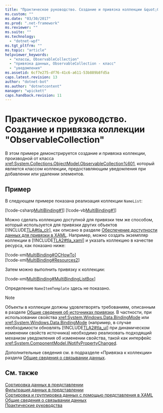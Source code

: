```yaml
---
title: "Практическое руководство. Создание и привязка коллекции &quot;ObservableCollection&quot; | Microsoft Docs"
ms.custom: ""
ms.date: "03/30/2017"
ms.prod: ".net-framework"
ms.reviewer: ""
ms.suite: ""
ms.technology: 
  - "dotnet-wpf"
ms.tgt_pltfrm: ""
ms.topic: "article"
helpviewer_keywords: 
  - "классы, ObservableCollection"
  - "привязка данных, ObservableCollection - класс"
  - "уведомления"
ms.assetid: 6cf7e275-df76-41c6-a611-53b889b8fd5a
caps.latest.revision: 13
author: "dotnet-bot"
ms.author: "dotnetcontent"
manager: "wpickett"
caps.handback.revision: 11
---
```

# Практическое руководство. Создание и привязка коллекции &quot;ObservableCollection&quot;
В этом примере демонстрируется создание и привязка коллекции, производной от класса <xref:System.Collections.ObjectModel.ObservableCollection%601>, который является классом коллекции, предоставляющим уведомления при добавлении или удалении элементов.  
  
## Пример  
 В следующем примере показана реализация коллекции `NameList`:  
  
 [!code-csharp[MultiBinding#1](../../../../samples/snippets/csharp/VS_Snippets_Wpf/MultiBinding/CSharp/Window1.xaml.cs#1)]
 [!code-vb[MultiBinding#1](../../../../samples/snippets/visualbasic/VS_Snippets_Wpf/MultiBinding/VisualBasic/NameList.vb#1)]  
  
 Можно сделать коллекцию доступной для привязки тем же способом, который используется для привязки других объектов [!INCLUDE[TLA#tla_clr](../../../../includes/tlasharptla-clr-md.md)], как описано в разделе [Обеспечение доступности данных для привязки в XAML](../../../../docs/framework/wpf/data/how-to-make-data-available-for-binding-in-xaml.md).  Например, можно создать экземпляр коллекции в [!INCLUDE[TLA2#tla_xaml](../../../../includes/tla2sharptla-xaml-md.md)] и указать коллекцию в качестве ресурса, как показано ниже:  
  
 [!code-xml[MultiBinding#OCHowTo](../../../../samples/snippets/csharp/VS_Snippets_Wpf/MultiBinding/CSharp/Window1.xaml#ochowto)]  
[!code-xml[MultiBinding#Resources2](../../../../samples/snippets/csharp/VS_Snippets_Wpf/MultiBinding/CSharp/Window1.xaml#resources2)]  
  
 Затем можно выполнить привязку к коллекции:  
  
 [!code-xml[MultiBinding#MultiBindingListBox](../../../../samples/snippets/csharp/VS_Snippets_Wpf/MultiBinding/CSharp/Window1.xaml#multibindinglistbox)]  
  
 Определение `NameItemTemplate` здесь не показано.  
  
> [!NOTE]
>  Объекты в коллекции должны удовлетворять требованиям, описанным в разделе [Общие сведения об источниках привязки](../../../../docs/framework/wpf/data/binding-sources-overview.md).  В частности, при использовании свойства <xref:System.Windows.Data.BindingMode> или <xref:System.Windows.Data.BindingMode> \(например, в случае необходимости обновлять [!INCLUDE[TLA2#tla_ui](../../../../includes/tla2sharptla-ui-md.md)] при динамическом изменении свойств источника\) необходимо реализовать подходящий механизм уведомления об изменении свойства, такой как интерфейс <xref:System.ComponentModel.INotifyPropertyChanged>.  
  
 Дополнительные сведения см. в подразделе «Привязка к коллекции» раздела [Общие сведения о связывании данных](../../../../docs/framework/wpf/data/data-binding-overview.md).  
  
## См. также  
 [Сортировка данных в представлении](../../../../docs/framework/wpf/data/how-to-sort-data-in-a-view.md)   
 [Фильтрация данных в представлении](../../../../docs/framework/wpf/data/how-to-filter-data-in-a-view.md)   
 [Сортировка и группировка данных с помощью представления в XAML](../../../../docs/framework/wpf/data/how-to-sort-and-group-data-using-a-view-in-xaml.md)   
 [Общие сведения о связывании данных](../../../../docs/framework/wpf/data/data-binding-overview.md)   
 [Практические руководства](../../../../docs/framework/wpf/data/data-binding-how-to-topics.md)